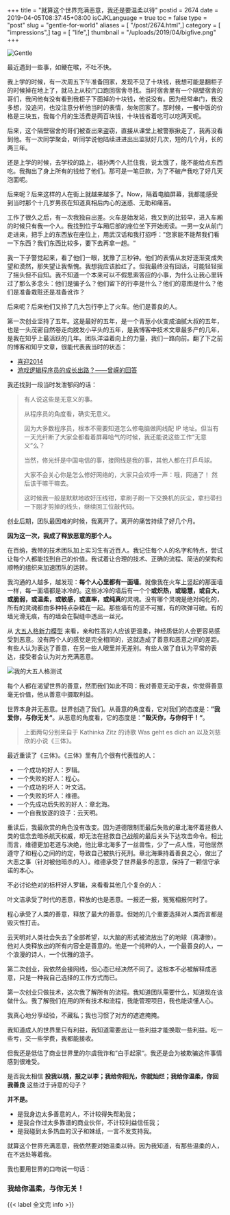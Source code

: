 +++
title = "就算这个世界充满恶意，我还是要温柔以待"
postid = 2674
date = 2019-04-05T08:37:45+08:00
isCJKLanguage = true
toc = false
type = "post"
slug = "gentle-for-world"
aliases = [ "/post/2674.html",]
category = [ "impressions",]
tag = [ "life",]
thumbnail = "/uploads/2019/04/bigfive.png"
+++


![Gentle][pgentle]

最近遇到一些事，如鲠在喉，不吐不快。 <!--more-->


我上学的时候，有一次周五下午准备回家，发现不见了十块钱，我想可能是翻柜子的时候掉在地上了，就马上从校门口跑回宿舍寻找。当时宿舍里有一个隔壁宿舍的哥们，我问他有没有看到我柜子下面掉的十块钱，他说没有。因为经常串门，我没多想，没追问，也没注意分析他当时的表情，匆匆回家了。那时候，一餐中饭的价格是三块五，我每个月的生活费是两百块钱，十块钱省着吃可以吃两天呢。

后来，这个隔壁宿舍的哥们被查出来盗窃，直接从课堂上被警察揪走了，我再没看到他。有一次同学聚会，听同学说他陆续进进出出监狱好几次，短的几个月，长的两三年。


还是上学的时候，去学校的路上，祖孙两个人拦住我，说太饿了，能不能给点东西吃。我掏出了身上所有的钱给了他们。那可是一笔巨款，为了不破产我吃了好几天泡面呢。

后来呢？后来这样的人在街上就越来越多了。Now，隔着电脑屏幕，我都能感受到当时那个十几岁男孩在知道真相后内心的迷惑、无助和痛苦。


工作了很久之后，有一次我独自出差。火车是始发站，我又到的比较早，进入车厢的时候只有我一个人。我找到位于车厢后部的座位坐下开始阅读。一男一女从前门走进来，把手上的东西放在座位上，用武汉话和我打招呼：”您家能不能帮我们看一下东西？我们东西比较多，要下去再拿一趟。“

我一下子警觉起来，看了他们一眼，犹豫了三秒钟。他们的表情从友好逐渐变成失望和漠然，那失望让我惭愧。我想我应该脸红了。但我最终没有回话，可能轻轻摇了摇头但不自知。我不知道一个本来可以不假思索答应的小事，为什么让我心里转过了那么多念头：他们是骗子么？他们留下的行李是什么？他们的意图是什么？他们是准备栽赃还是准备讹诈？

后来呢？后来他们又拎了几大包行李上了火车。他们是善良的人。


第一次创业坚持了五年。这是最好的五年，是一个青葱小伙变成油腻大叔的五年，也是一头茂密自然卷走向脱发小平头的五年，是我博客中技术文章最多产的几年，是我在知乎上最活跃的几年。团队洋溢着向上的力量，我们一路向前。翻了下之前的博客和知乎文章，很能代表我当时的状态：

- [喜迎2014][2011]
- [游戏逻辑程序员的成长出路？——曾嵘的回答][zhihu]

我还找到一段当时发泄郁闷的话：

>有人说这些是无意义的事。
>
> 从程序员的角度看，确实无意义。
> 
> 因为大多数程序员，根本不需要知道怎么修电脑做网线配 IP 地址。但当有一天光纤断了大家全都看着屏幕哈气的时候，我还能说这些工作“无意义”么？
> 
> 当然，修光纤是中国电信的事，接网线是我的事，其他人都在打乒乓球。
> 
> 大家不会关心你是怎么修好网络的，大家只会欢呼一声：哦，网通了！ 然后该干嘛干嘛去。
> 
> 这时候我一般是默默地收好压线钳，拿刷子刷一下交换机的灰尘，拿扫帚扫一下刚才剪掉的线头，继续回工位敲代码。

创业后期，团队最困难的时候，我离开了。离开的痛苦持续了好几个月。

**因为这一次，我成了释放恶意的那个人。**


在百纳，我带的技术团队加上实习生有近百人。我记住每个人的名字和特点，尝试让每个人都能找到自己的价值。我试着让合理的技术、正确的流程、简洁的架构和顺畅的组织来加速团队的运转。

我沟通的人越多，越发现：**每个人心里都有一面墙**。就像我在火车上竖起的那面墙一样，每一面墙都是冰冷的。这些冰冷的墙后有一个个**或炽热，或聪慧，或自大，或脆弱，或温柔，或敏感，或直率，或纯真**的灵魂。没有哪个灵魂是绝对纯化的，所有的灵魂都由多种特点杂糅在一起。那些墙有的坚不可摧，有的吹弹可破。有的墙光滑无痕，有的墙会在裂缝中透出一丝光。

从 [大五人格新力模型][bigfive] 来看，亲和性高的人应该更温柔，神经质低的人会更容易感受到恶意。没有两个人的感觉是完全相同的，这就造成了善意和恶意之间的差距。有些人认为表达了善意，在另一些人眼里并无差别。有些人做了自认为平常的表达，接受者会认为对方充满恶意。

![我的大五人格测试][pbigfive]

每个人都在渴望世界的善意，然而我们如此不同：我对善意无动于衷，你觉得善意毫无价值，他从善意中摄取利益。

世界本身并无恶意。世界创造了我们。从善意的角度看，它对我们的态度是：**”我爱你，与你无关“**。从恶意的角度看，它的态度是：**”毁灭你，与你何干！“**。

> 上面两句分别来自于 Kathinka Zitz 的诗歌 Was geht es dich an 以及刘慈欣的小说《三体》。


最近重读了《三体》。《三体》里有几个很有代表性的人：

- 一个成功的好人：罗辑。
- 一个失败的好人：程心。
- 一个成功的坏人：叶文洁。
- 一个失败的坏人：维德。
- 一个先成功后失败的好人：章北海。
- 一个自我放逐的浪子：云天明。

重读后，我最欣赏的角色没有改变。因为道德限制而最后失败的章北海怀着拯救人类的信念去暗杀航天权威，却无法在拯救自己战舰的最后关头下达攻击命令。相比而言，维德更加老道与决绝，他比章北海多了一丝兽性，少了一点人性，可他居然遵守了和程心之间的约定，导致自己被执行死刑。章北海秉持着善良之心，做出了大恶之事（针对被他暗杀的人）。维德承受了世界最多的恶意，保持了一颗信守承诺的本心。

不必讨论绝对的标杆好人罗辑，来看看其他几个复杂的人：

叶文洁承受了时代的恶意，释放的也是恶意。一报还一报，冤冤相报何时了。

程心承受了人类的善意，释放了最大的善意。但她的几个重要选择对人类而言都是毁灭性打击。

云天明对人类社会失去了全部希望，以大脑的形式被流放出了的地球（真凄惨）。他对人类释放出的所有内容全是善意的。他是一个纯粹的人，一个最善良的人，一个浪漫的诗人，一个优雅的浪子。


第二次创业，我依然会接网线，但心态已经决然不同了。这根本不必被解释成恶意，只是一种我自己选择的工作方式而已。

第一次创业只做技术，这次我了解所有的流程。我知道团队需要什么，知道现在该做什么。我了解我们在用的所有技术和流程，我能管理项目，我也能读懂人心。

我真心地分享经验，不藏私；我也习惯了对方的遮遮掩掩。

我知道成人的世界里只有利益，我知道需要出让一些利益才能换取一些利益。吃一些亏，交一些学费，我都能接收。

但我还是低估了商业世界里的尔虞我诈和”白手起家“。我还是会为被欺骗这件事情感到很难受。

是否我太相信 **投我以桃，报之以李；我给你阳光，你就灿烂；我给你温柔，你回我善良** 这些过于诗意的句子？

**并不是。**

- 是我身边太多善意的人，不计较得失帮助我；
- 是我合作过太多靠谱的商业伙伴，不计较利益信任我；
- 是我碰到太多热血的汉子和妹纸，一言不发支持我。


就算这个世界充满恶意，我依然要对她温柔以待。因为我知道，有那些温柔的人，在不远处等着我。

我也要用世界的口吻说一句话：

### 我给你温柔，与你无关！

{{< label 全文完 info >}}

[2011]: https://blog.zengrong.net/post/2011.html
[zhihu]: https://www.zhihu.com/question/20480514/answer/34057706
[bigfive]: https://en.wikipedia.org/wiki/Big_Five_personality_traits
[pbigfive]: /uploads/2019/04/bigfive.png
[pgentle]: /uploads/2019/04/gentle.jpg